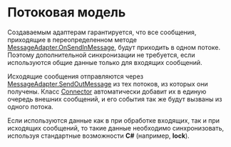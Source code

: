 # Потоковая модель

Создаваемым адаптерам гарантируется, что все сообщения, приходящие в переопределенном методе [MessageAdapter.OnSendInMessage](../api/StockSharp.Messages.MessageAdapter.OnSendInMessage.html), будут приходить в одном потоке. Поэтому дополнительной синхронизации не требуется, если используются общие данные только для входящих сообщений.

Исходящие сообщения отправляются через [MessageAdapter.SendOutMessage](../api/StockSharp.Messages.MessageAdapter.SendOutMessage.html) из тех потоков, из которых они получены. Класс [Connector](../api/StockSharp.Algo.Connector.html) автоматически добавит их в единую очередь внешних сообщений, и его события так же будут вызваны из одного потока.

Если используются данные как в при обработке входящих, так и при исходящих сообщений, то такие данные необходимо синхронизовать, используя стандартные возможности **C\#** (например, **lock**).
